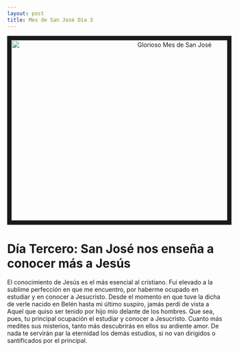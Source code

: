 ```yaml
---
layout: post
title: Mes de San José Día 3
---
```



<p align="center"> 
  <a href="http://www.youtube.com/watch?feature=player_embedded&v=QJaLCCcoS3c" target="_blank"><img src="http://img.youtube.com/vi/QJaLCCcoS3c/0.jpg" 
alt="Glorioso Mes de San José" width="746" height="420" border="10" /></a>
</p>

# Día Tercero: San José nos enseña a conocer más a Jesús

El conocimiento de Jesús es el más esencial al cristiano. Fui elevado a la sublime perfección en que me encuentro, por haberme ocupado en estudiar y en conocer a Jesucristo. Desde el momento en que tuve la dicha de verle nacido en Belén hasta mi último suspiro, jamás perdí de vista a Aquel que quiso ser tenido por hijo mío delante de los hombres. Que sea, pues, tu principal ocupación el estudiar y conocer a Jesucristo. Cuanto más medites sus misterios, tanto más descubrirás en ellos su ardiente amor. De nada te servirán par la eternidad los demás estudios, si no van dirigidos o santificados por el principal.
